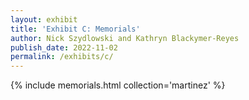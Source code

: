 ```yaml
---
layout: exhibit
title: 'Exhibit C: Memorials'
author: Nick Szydlowski and Kathryn Blackymer-Reyes
publish_date: 2022-11-02
permalink: /exhibits/c/
---
```



{% include memorials.html collection='martinez' %}

